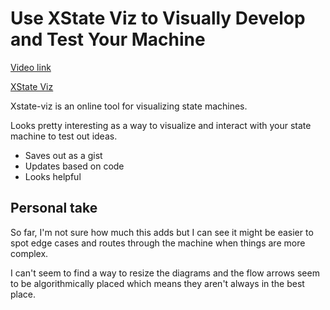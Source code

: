 # Use XState Viz to Visually Develop and Test Your Machine

[Video link](https://egghead.io/lessons/xstate-use-xstate-viz-to-visually-develop-and-test-your-machine)

[XState Viz](https://xstate.js.org/viz/)

Xstate-viz is an online tool for visualizing state machines.

Looks pretty interesting as a way to visualize and interact with your state machine to test out ideas.

- Saves out as a gist
- Updates based on code
- Looks helpful

## Personal take

So far, I'm not sure how much this adds but I can see it might be easier to spot edge cases and routes through the machine when things are more complex.

I can't seem to find a way to resize the diagrams and the flow arrows seem to be algorithmically placed which means they aren't always in the best place.
